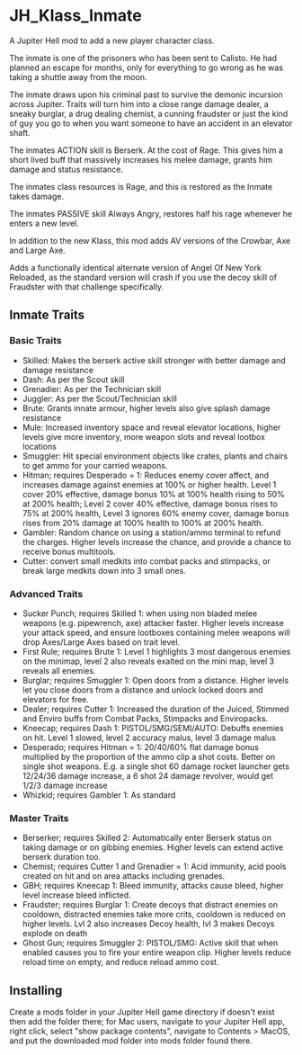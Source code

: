# JH_Klass_Inmate
A Jupiter Hell mod to add a new player character class.

The inmate is one of the prisoners who has been sent to Calisto. He had planned an escape for months, only for everything to go wrong as he was taking a shuttle away from the moon.

The inmate draws upon his criminal past to survive the demonic incursion across Jupiter. Traits will turn him into a close range damage dealer, a sneaky burglar, a drug dealing chemist, a cunning fraudster or just the kind of guy you go to when you want someone to have an accident in an elevator shaft.

The inmates ACTION skill is Berserk. At the cost of Rage. This gives him a short lived buff that massively increases his melee damage, grants him damage and status resistance.

The inmates class resources is Rage, and this is restored as the Inmate takes damage.

The inmates PASSIVE skill Always Angry, restores half his rage whenever he enters a new level.

In addition to the new Klass, this mod adds AV versions of the Crowbar, Axe and Large Axe.

Adds a functionally identical alternate version of Angel Of New York Reloaded, as the standard version will crash if you use the decoy skill of Fraudster with that challenge specifically.

## Inmate Traits

### Basic Traits
 - Skilled: Makes the berserk active skill stronger with better damage and damage resistance
 - Dash: As per the Scout skill
 - Grenadier: As per the Technician skill
 - Juggler: As per the Scout/Technician skill
 - Brute: Grants innate armour, higher levels also give splash damage resistance
 - Mule: Increased inventory space and reveal elevator locations, higher levels give more inventory, more weapon slots and reveal lootbox locations
 - Smuggler: Hit special environment objects like crates, plants and chairs to get ammo for your carried weapons.
 - Hitman; requires Desperado = 1: Reduces enemy cover affect, and increases damage against enemies at 100% or higher health. Level 1 cover 20% effective, damage bonus 10% at 100% health rising to 50% at 200% health; Level 2 cover 40% effective, damage bonus rises to 75% at 200% health, Level 3 ignores 60% enemy cover, damage bonus rises from 20% damage at 100% health to 100% at 200% health.
 - Gambler: Random chance on using a station/ammo terminal to refund the charges. Higher levels increase the chance, and provide a chance to receive bonus multitools.
 - Cutter: convert small medkits into combat packs and stimpacks, or break large medkits down into 3 small ones.

### Advanced Traits
 - Sucker Punch; requires Skilled 1: when using non bladed melee weapons (e.g. pipewrench, axe) attacker faster. Higher levels increase your attack speed, and ensure lootboxes containing melee weapons will drop Axes/Large Axes based on trait level.
 - First Rule; requires Brute 1: Level 1 highlights 3 most dangerous enemies on the minimap, level 2 also reveals exalted on the mini map, level 3 reveals all enemies.
 - Burglar; requires Smuggler 1: Open doors from a distance. Higher levels let you close doors from a distance and unlock locked doors and elevators for free.
 - Dealer; requires Cutter 1: Increased the duration of the Juiced, Stimmed and Enviro buffs from Combat Packs, Stimpacks and Enviropacks.
 - Kneecap; requires Dash 1: PISTOL/SMG/SEMI/AUTO: Debuffs enemies on hit. Level 1 slowed, level 2 accuracy malus, level 3 damage malus
 - Desperado; requires Hitman = 1: 20/40/60% flat damage bonus multiplied by the proportion of the ammo clip a shot costs. Better on single shot weapons. E.g. a single shot 60 damage rocket launcher gets 12/24/36 damage increase, a 6 shot 24 damage revolver, would get 1/2/3 damage increase 
 - Whizkid; requires Gambler 1: As standard

### Master Traits
 - Berserker; requires Skilled 2: Automatically enter Berserk status on taking damage or on gibbing enemies. Higher levels can extend active berserk duration too.
 - Chemist; requires Cutter 1 and Grenadier = 1: Acid immunity, acid pools created on hit and on area attacks including grenades.
 - GBH; requires Kneecap 1: Bleed immunity, attacks cause bleed, higher level increase bleed inflicted.
 - Fraudster; requires Burglar 1: Create decoys that distract enemies on cooldown, distracted enemies take more crits, cooldown is reduced on higher levels. Lvl 2 also increases Decoy health, lvl 3 makes Decoys explode on death
 - Ghost Gun; requires Smuggler 2: PISTOL/SMG: Active skill that when enabled causes you to fire your entire weapon clip. Higher levels reduce reload time on empty, and reduce reload ammo cost.

## Installing

Create a mods folder in your Jupiter Hell game directory if doesn't exist then add the folder there; for Mac users, navigate to your Jupiter Hell app, right click, select "show package contents", navigate to Contents > MacOS, and put the downloaded mod folder into mods folder found there.
